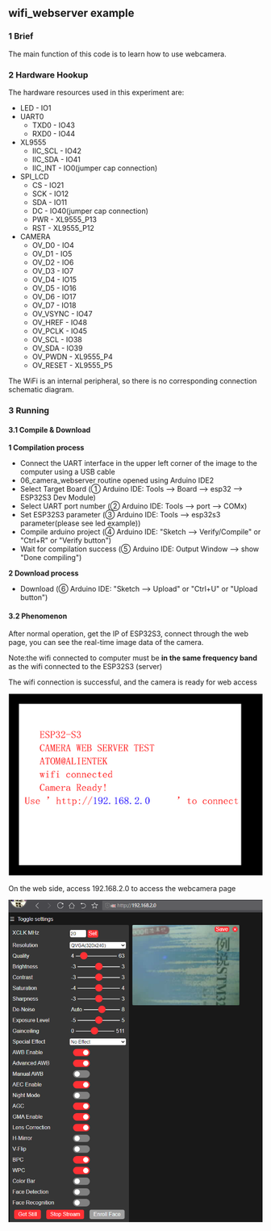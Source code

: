 ## wifi_webserver example

### 1 Brief

The main function of this code is to learn how to use webcamera.

### 2 Hardware Hookup

The hardware resources used in this experiment are:

- LED - IO1
- UART0
	- TXD0 - IO43
	- RXD0 - IO44
- XL9555
	- IIC_SCL - IO42
	- IIC_SDA - IO41
	- IIC_INT - IO0(jumper cap connection)
- SPI_LCD
	- CS - IO21
	- SCK - IO12
	- SDA - IO11
	- DC - IO40(jumper cap connection)
	- PWR - XL9555_P13
	- RST - XL9555_P12
- CAMERA
	- OV_D0 - IO4
	- OV_D1 - IO5
	- OV_D2 - IO6
	- OV_D3 - IO7
    - OV_D4 - IO15
    - OV_D5 - IO16
    - OV_D6 - IO17
    - OV_D7 - IO18
    - OV_VSYNC - IO47
    - OV_HREF - IO48
    - OV_PCLK - IO45
    - OV_SCL - IO38
    - OV_SDA - IO39
    - OV_PWDN - XL9555_P4
    - OV_RESET - XL9555_P5

The WiFi is an internal peripheral, so there is no corresponding connection schematic diagram.

### 3 Running

#### 3.1 Compile & Download

**1 Compilation process**

- Connect the UART interface in the upper left corner of the image to the computer using a USB cable
- 06_camera_webserver routine opened using Arduino IDE2
- Select Target Board (① Arduino IDE: Tools --> Board --> esp32 --> ESP32S3 Dev Module)
- Select UART port number (② Arduino IDE: Tools --> port --> COMx)
- Set ESP32S3 parameter (③ Arduino IDE: Tools --> esp32s3 parameter(please see led example))
- Compile arduino project (④ Arduino IDE: "Sketch --> Verify/Compile" or "Ctrl+R" or "Verify button")
- Wait for compilation success (⑤ Arduino IDE: Output Window --> show "Done compiling")

**2 Download process**

- Download (⑥ Arduino IDE: "Sketch --> Upload" or "Ctrl+U" or "Upload button")

#### 3.2 Phenomenon

After normal operation, get the IP of ESP32S3, connect through the web page, you can see the real-time image data of the camera.

Note:the wifi connected to computer must be **in the same frequency band** as the wifi connected to the ESP32S3 (server)

The wifi connection is successful, and the camera is ready for web access

![](../../../../1_docs/3_figures/examples/wifi_ble/camera_web1.png)

On the web side, access 192.168.2.0 to access the webcamera page

![](../../../../1_docs/3_figures/examples/wifi_ble/webcamera.png)